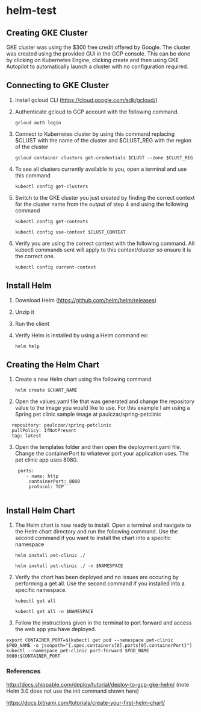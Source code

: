 # helm-test

## Creating GKE Cluster
GKE cluster was using the $300 free credit offered by Google. The cluster was created using the provided GUI in the GCP console. 
This can be done by clicking on Kubernetes Engine, clicking create and then using GKE Autopilot to automatically launch a cluster with no configuration required.

## Connecting to GKE Cluster
1. Install gcloud CLI (https://cloud.google.com/sdk/gcloud/)
2. Authenticate gcloud to GCP account with the following command.

    `gcloud auth login`
3. Connect to Kubernetes cluster by using this command replacing $CLUST with the name of the cluster and $CLUST_REG with the region of the cluster
   
    `gcloud container clusters get-credentials $CLUST --zone $CLUST_REG`

4. To see all clusters currently available to you, open a terminal and use this command
   
    `kubectl config get-clusters`

5. Switch to the GKE cluster you just created by finding the correct context for the cluster name from the output of step 4 and using the following command
   
    `kubectl config get-contexts`
    
    `kubectl config use-context $CLUST_CONTEXT `

6. Verify you are using the correct context with the following command. All kubectl commands sent will apply to this context/cluster so ensure it is the correct one.
   
    `kubectl config current-context`

## Install Helm
1. Download Helm (https://github.com/helm/helm/releases)
2. Unzip it
3. Run the client
4. Verify Helm is installed by using a Helm command ex: 
   
   `helm help`

## Creating the Helm Chart
1. Create a new Helm chart using the following command
    
    `helm create $CHART_NAME`

2. Open the values.yaml file that was generated and change the repository value to the image you would like to use. For this example I am using a Spring pet clinic sample image at paulczar/spring-petclinic

```image:
  repository: paulczar/spring-petclinic
  pullPolicy: IfNotPresent
  tag: latest
```
3. Open the templates folder and then open the deployment.yaml file. Change the containerPort to whatever port your application uses. The pet clinic app uses 8080.
   ```
    ports:
       - name: http
        containerPort: 8080
        protocol: TCP```
        
## Install Helm Chart
1. The Helm chart is now ready to install. Open a terminal and navigate to the Helm chart directory and run the following command. Use the second command if you want to install the chart into a specific namespace

   `helm install pet-clinic ./`
   
   `helm install pet-clinic ./ -n $NAMESPACE`

2. Verify the chart has been deployed and no issues are occuring by performing a get all. Use the second command if you installed into a specific namespace.

    `kubectl get all`
    
    `kubectl get all -n $NAMESPACE`

3. Follow the instructions given in the terminal to port forward and access the web app you have deployed. 

  ```export POD_NAME=$(kubectl get pods --namespace pet-clinic -l "app.kubernetes.io/name=petclinic,app.kubernetes.io/instance=pet-clinic" -o jsonpath="{.items[0].metadata.name}")
  export CONTAINER_PORT=$(kubectl get pod --namespace pet-clinic $POD_NAME -o jsonpath="{.spec.containers[0].ports[0].containerPort}")
  kubectl --namespace pet-clinic port-forward $POD_NAME 8080:$CONTAINER_PORT
  ```


### References

http://docs.shippable.com/deploy/tutorial/deploy-to-gcp-gke-helm/ (note Helm 3.0 does not use the init command shown here)

https://docs.bitnami.com/tutorials/create-your-first-helm-chart/
